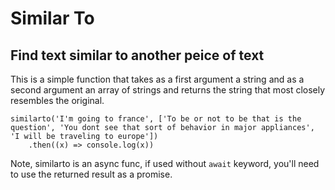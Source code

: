 # Similar To

## Find text similar to another peice of text

This is a simple function that takes as a first argument a string and as a second argument an array of strings and returns the string that most closely resembles the original.  

```
similarto('I'm going to france', ['To be or not to be that is the question', 'You dont see that sort of behavior in major appliances', 'I will be traveling to europe'])
	.then((x) => console.log(x))
```

Note, similarto is an async func, if used without `await` keyword, you'll need to use the returned result as a promise.
